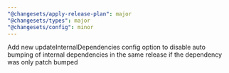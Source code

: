 ```yaml
---
"@changesets/apply-release-plan": major
"@changesets/types": major
"@changesets/config": minor
---
```


Add new updateInternalDependencies config option to disable auto bumping of internal dependencies in the same release if the dependency was only patch bumped

